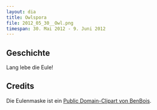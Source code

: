 ```yaml
---
layout: dia
title: Owlspora
file: 2012_05_30__Owl.png
timespan: 30. Mai 2012 - 9. Juni 2012
---
```


## Geschichte

Lang lebe die Eule!

## Credits

Die Eulenmaske ist ein [Public Domain-Clipart von BenBois](https://web.archive.org/web/20120419021924/http://openclipart.org:80/detail/7651/owl-mask-by-benbois).
